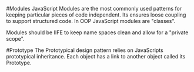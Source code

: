 #Modules
JavaScript Modules are the most commonly used patterns for keeping particular pieces of code independent. Its ensures
loose coupling to support structured code. In OOP JavaScript modules are "classes".

Modules should be IIFE to keep name spaces clean and allow for a "private scope".

#Prototype
The Prototypical design pattern relies on JavaScripts prototypical inheritance. Each object has a link to another object
called its Prototype.